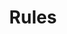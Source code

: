 ---
title: Rules
description: Tournament rules and regulations

projects:
  - title: "General Tournament Rules"
    content:
      - "All participants must register before the tournament begins"
      - "Players must arrive 30 minutes before their scheduled match time"
      - "Standard tournament format will be used throughout the event"
  - title: "Player Conduct"
    content:
      - "All players must maintain good sportsmanship throughout the tournament"
      - "Any unsportsmanlike conduct may result in immediate disqualification"
      - "Disputes should be reported to tournament officials immediately"
  - title: "Equipment and Setup"
    content:
      - "Tournament equipment will be provided for all matches"
      - "Players may bring their own equipment subject to approval"
      - "All equipment must meet tournament standards and regulations"
---